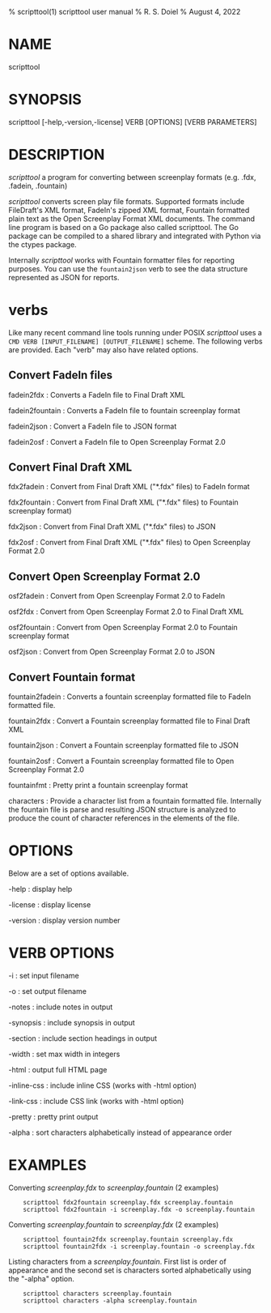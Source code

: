 % scripttool(1) scripttool user manual
% R. S. Doiel
% August 4, 2022

# NAME

scripttool

# SYNOPSIS

scripttool [-help,-version,-license] VERB [OPTIONS] [VERB PARAMETERS]


# DESCRIPTION

_scripttool_ a program for converting between screenplay formats (e.g. .fdx, .fadein, .fountain)

_scripttool_ converts screen play file formats. Supported formats include FileDraft's XML format, FadeIn's zipped XML format, Fountain formatted plain text as the Open Screenplay Format XML documents. The command line program is based on a Go package also called scripttool. The Go package can be compiled to a shared library and integrated with Python via the ctypes package.  

Internally _scripttool_ works with Fountain formatter files for reporting purposes. You can use the `fountain2json` verb to see the data structure represented as JSON for reports.

# verbs

Like many recent command line tools running under POSIX _scripttool_ uses
a `CMD VERB [INPUT_FILENAME] [OUTPUT_FILENAME]` scheme. The following verbs are provided. Each "verb" may also have related options.

## Convert FadeIn files

fadein2fdx
: Converts a FadeIn file to Final Draft XML 

fadein2fountain
: Converts a FadeIn file to fountain screenplay format

fadein2json
: Convert a FadeIn file to JSON format

fadein2osf
: Convert a FadeIn file to Open Screenplay Format 2.0

## Convert Final Draft XML

fdx2fadein
: Convert from Final Draft XML ("*.fdx" files) to FadeIn format

fdx2fountain
: Convert from Final Draft XML ("*.fdx" files) to Fountain screenplay format)

fdx2json
: Convert from Final Draft XML ("*.fdx" files) to JSON

fdx2osf
: Convert from Final Draft XML ("*.fdx" files) to Open Screenplay Format 2.0

## Convert Open Screenplay Format 2.0

osf2fadein
: Convert from Open Screenplay Format 2.0 to FadeIn

osf2fdx
: Convert from Open Screenplay Format 2.0 to Final Draft XML

osf2fountain
: Convert from Open Screenplay Format 2.0 to Fountain screenplay format

osf2json
: Convert from Open Screenplay Format 2.0 to JSON

## Convert Fountain format

fountain2fadein
: Converts a fountain screenplay formatted file to FadeIn formatted file.

fountain2fdx
: Convert a Fountain screenplay formatted file to Final Draft XML

fountain2json
: Convert a Fountain screenplay formatted file to JSON

fountain2osf
: Convert a Fountain screenplay formatted file to Open Screenplay Format 2.0 

fountainfmt
: Pretty print a fountain screenplay format

characters
: Provide a character list from a fountain formatted file. Internally the fountain file is parse and resulting JSON structure is analyzed to produce the count of character references in the elements of the file.



# OPTIONS

Below are a set of options available.

-help
: display help

-license
: display license

-version
: display version number

# VERB OPTIONS

-i
: set input filename

-o
: set output filename

-notes
: include notes in output

-synopsis
: include synopsis in output

-section
: include section headings in output

-width
: set max width in integers

-html
: output full HTML page

-inline-css
: include inline CSS (works with -html option)

-link-css
: include CSS link (works with -html option)

-pretty
: pretty print output

-alpha
: sort characters alphabetically instead of appearance order


# EXAMPLES

Converting *screenplay.fdx* to *screenplay.fountain* (2 examples)

~~~shell
    scripttool fdx2fountain screenplay.fdx screenplay.fountain
    scripttool fdx2fountain -i screenplay.fdx -o screenplay.fountain
~~~

Converting *screenplay.fountain* to *screenplay.fdx* (2 examples)

~~~shell
    scripttool fountain2fdx screenplay.fountain screenplay.fdx
    scripttool fountain2fdx -i screenplay.fountain -o screenplay.fdx
~~~

Listing characters from a *screenplay.fountain*. First list is order of appearance and the second set is characters sorted alphabetically using the "-alpha" option.

~~~shell
    scripttool characters screenplay.fountain
    scripttool characters -alpha screenplay.fountain
~~~


